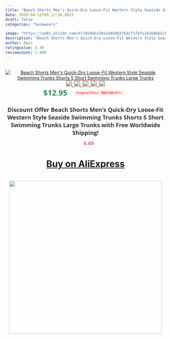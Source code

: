 ```yaml
---
title: "Beach Shorts Men's Quick-Dry Loose-Fit Western Style Seaside Swimming Trunks Shorts 5 Short Swimming Trunks Large Trunks"
date: 2020-04-12T09:12:36.892Z
draft: false
categories: "Swimwears"

image: "https://ae01.alicdn.com/kf/H59ebc50a3a9d4837bdcf1fbfe14268bbI/Beach-Shorts-Men-s-Quick-Dry-Loose-Fit-Western-Style-Seaside-Swimming-Trunks-Shorts-5-Short.jpg"
description: "Beach Shorts Men's Quick-Dry Loose-Fit Western Style Seaside Swimming Trunks Shorts 5 Short Swimming Trunks Large Trunks"
author: Agus
ratingvalue: 4.49
reviewcount: 1.000
---
```

<br>
<div style="text-align: center;">
<a href="https://s.click.aliexpress.com/e/_9z0C3L" target="_blank" rel="nofollow noopener noreferrer"><img alt="Beach Shorts Men's Quick-Dry Loose-Fit Western Style Seaside Swimming Trunks Shorts 5 Short Swimming Trunks Large Trunks" class="magnifier-image" src="https://ae01.alicdn.com/kf/H59ebc50a3a9d4837bdcf1fbfe14268bbI/Beach-Shorts-Men-s-Quick-Dry-Loose-Fit-Western-Style-Seaside-Swimming-Trunks-Shorts-5-Short.jpg_640x640.jpg">
<br>
<img style="border:1px solid salmon" src="https://ae01.alicdn.com/kf/H59ebc50a3a9d4837bdcf1fbfe14268bbI/Beach-Shorts-Men-s-Quick-Dry-Loose-Fit-Western-Style-Seaside-Swimming-Trunks-Shorts-5-Short.jpg_120x120.jpg">&nbsp;&nbsp;<img style="border:1px solid salmon" src="https://ae01.alicdn.com/kf/Hd8d4ba54430042f0ae75bf55c3a2e3e9M/Beach-Shorts-Men-s-Quick-Dry-Loose-Fit-Western-Style-Seaside-Swimming-Trunks-Shorts-5-Short.jpg_120x120.jpg">&nbsp;&nbsp;<img style="border:1px solid salmon" src="_120x120.jpg">&nbsp;&nbsp;<img style="border:1px solid salmon" src="_120x120.jpg">&nbsp;&nbsp;<img style="border:1px solid salmon" src="https://ae01.alicdn.com/kf/Hb78e27b212324d64b16a04c2c0bf588fj/Beach-Shorts-Men-s-Quick-Dry-Loose-Fit-Western-Style-Seaside-Swimming-Trunks-Shorts-5-Short.jpg_120x120.jpg"></a></div><br0>
<div style="text-align: center;"><span style="background-color: white; border: 0px; box-sizing: border-box; color: seagreen; display: inline-block; font-family: &quot;open sans&quot; , &quot;arial&quot; , &quot;helvetica&quot; , sans-serif , &quot;heiti&quot;; font-size: 24px; font-stretch: inherit; font-weight: 700; line-height: inherit; margin: 0px 10px 0px 0px; padding: 0px; vertical-align: middle;">$12.95 </span>
<span style="background: rgb(255 , 241 , 241); border-radius: 3px; border: 0px; box-sizing: border-box; color: #ff4747; display: inline-block; font-family: inherit; font-size: 12px; font-stretch: inherit; font-style: inherit; font-variant: inherit; font-weight: 600; line-height: inherit; margin: 0px; padding: 2px 5px; transform: scale(0.9); vertical-align: middle;">Original Price : <b style="text-decoration: line-through;">$25.89 </b> 50%&nbsp;&nbsp;</span></div>
<h1 style="color: #333333; display: inline-block; font-family: &quot;open sans&quot; , &quot;arial&quot; , &quot;helvetica&quot; , sans-serif , &quot;heiti&quot;; font-size: 18px; font-stretch: inherit; font-weight: 700; text-align: center;">Discount Offer Beach Shorts Men's Quick-Dry Loose-Fit Western Style Seaside Swimming Trunks Shorts 5 Short Swimming Trunks Large Trunks with Free Worldwide Shipping!</h1>
<div style="color: #ff4747; text-align: center;">
<img src="https://4.bp.blogspot.com/-M0ZcTcb-5uY/XleCXlxnR4I/AAAAAAAAAEc/OrjgMkXV1oMQFaCRZj5HQwOCBcu3w1FegCPcBGAYYCw/s1600/star.png" style="height: 15px;">&nbsp;<b>4.49</b></div>
<div class="button_cont" align="center"><a class="buynow_a" href="https://s.click.aliexpress.com/e/_9z0C3L" target="_blank" rel="nofollow noopener noreferrer"><H1>Buy on AliExpress</H1></a></div><br>
<div class="separator" style="clear: both; text-align: center;">
<img src="https://lh3.googleusercontent.com/-pTy5HemUv9M/XlePHvY0dAI/AAAAAAAAAE4/0nX5iRUoIWY8eMW9Dpxeirr157OZliDIgCLcBGAsYHQ/s1600/badge.gif" width="480">
</div>

